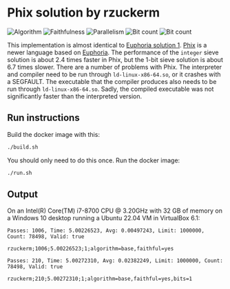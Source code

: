 # Phix solution by rzuckerm

![Algorithm](https://img.shields.io/badge/Algorithm-base-green)
![Faithfulness](https://img.shields.io/badge/Faithful-yes-green)
![Parallelism](https://img.shields.io/badge/Parallel-no-green)
![Bit count](https://img.shields.io/badge/Bits-unknown-yellowgreen)
![Bit count](https://img.shields.io/badge/Bits-1-green)

This implementation is almost identical to [Euphoria solution 1](../../PrimeEuphoria/solution_1).
[Phix](http://phix.x10.mx/) is a newer language based on
[Euphoria](https://en.wikipedia.org/wiki/Euphoria_(programming_language)). The performance
of the `integer` sieve solution is about 2.4 times faster in Phix, but the 1-bit sieve
solution is about 6.7 times slower. There are a number of problems with Phix.
The interpreter and compiler need to be run through `ld-linux-x86-64.so`, or it crashes with
a SEGFAULT. The executable that the compiler produces also needs to be run through
`ld-linux-x86-64.so`. Sadly, the compiled executable was not significantly faster
than the interpreted version.

## Run instructions

Build the docker image with this:

```bash
./build.sh
```

You should only need to do this once. Run the docker image:

```bash
./run.sh
```

## Output

On an Intel(R) Core(TM) i7-8700 CPU @ 3.20GHz with 32 GB of memory on a Windows 10 desktop running
a Ubuntu 22.04 VM in VirtualBox 6.1:

```
Passes: 1006, Time: 5.00226523, Avg: 0.00497243, Limit: 1000000, Count: 78498, Valid: true

rzuckerm;1006;5.00226523;1;algorithm=base,faithful=yes

Passes: 210, Time: 5.00272310, Avg: 0.02382249, Limit: 1000000, Count: 78498, Valid: true

rzuckerm;210;5.00272310;1;algorithm=base,faithful=yes,bits=1
```
